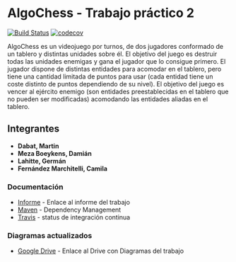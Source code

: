 # AlgoChess - Trabajo práctico 2
[![Build Status](https://travis-ci.org/germanlahitte/trabajoPractico2.svg?branch=master)](https://travis-ci.org/germanlahitte/trabajoPractico2)
[![codecov](https://codecov.io/gh/germanlahitte/trabajoPractico2/branch/master/graph/badge.svg)](https://codecov.io/gh/germanlahitte/trabajoPractico2)

AlgoChess es un videojuego por turnos, de dos jugadores conformado de un tablero
y distintas unidades sobre él. El objetivo del juego es destruir todas las unidades enemigas y
gana el jugador que lo consigue primero.
El jugador dispone de distintas entidades para acomodar en el tablero, pero tiene una cantidad
limitada de puntos para usar (cada entidad tiene un coste distinto de puntos dependiendo
de su nivel).
El objetivo del juego es vencer al ejército enemigo (son entidades preestablecidas en el tablero
que no pueden ser modificadas) acomodando las entidades aliadas en el tablero.

## Integrantes
* **Dabat, Martin**
* **Meza Boeykens, Damián**
* **Lahitte, Germán**
* **Fernández Marchitelli, Camila**


### Documentación
* [Informe](https://www.overleaf.com/7747192111vqphgtssvrzn) - Enlace al informe del trabajo
* [Maven](https://maven.apache.org/) - Dependency Management
* [Travis](https://travis-ci.org/germanlahitte/trabajoPractico2?utm_medium=notification&utm_source=email) - status de integración continua

### Diagramas actualizados
* [Google Drive](https://drive.google.com/drive/folders/1skl4mfy2TDpcdNdEAwnTMJcO8OGJgb7i?usp=sharing) - Enlace al Drive con Diagramas del trabajo






